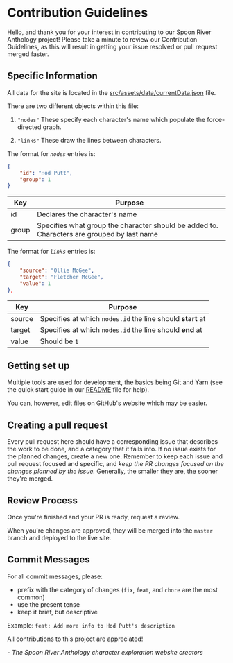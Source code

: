 # Contribution Guidelines
Hello, and thank you for your interest in contributing to our Spoon River Anthology project! Please take a minute to review our Contribution Guidelines, as this will result in getting your issue resolved or pull request merged faster.

## Specific Information
All data for the site is located in the [src/assets/data/currentData.json](src/assets/data/currentData.json) file.

There are two different objects within this file:
1. `"nodes"`
	These specify each character's name which populate the force-directed graph.

2. `"links"`
	These draw the lines between characters.

The format for *`nodes`* entries is:

```json
{
	"id": "Hod Putt",
	"group": 1
}
```

|Key|Purpose|
|---|---|
|id|Declares the character's name|
|group|Specifies what group the character should be added to. Characters are grouped by last name|



The format for *`links`* entries is:

```json
{
	"source": "Ollie McGee",
	"target": "Fletcher McGee",
	"value": 1
},
```

|Key|Purpose|
|---|---|
|source|Specifies at which `nodes.id` the line should **start** at|
|target|Specifies at which `nodes.id` the line should **end** at|
|value|Should be `1`|

## Getting set up
Multiple tools are used for development, the basics being Git and Yarn (see the quick start guide in our [README](README.md) file for help).

You can, however, edit files on GitHub's website which may be easier.

## Creating a pull request
Every pull request here should have a corresponding issue that describes the work to be done, and a category that it falls into. If no issue exists for the planned changes, create a new one. Remember to keep each issue and pull request focused and specific, and _keep the PR changes focused on the changes planned by the issue._ Generally, the smaller they are, the sooner they're merged.

## Review Process
Once you're finished and your PR is ready, request a review.

When you're changes are approved, they will be merged into the `master` branch and deployed to the live site.

## Commit Messages
For all commit messages, please:

- prefix with the category of changes (`fix`, `feat`, and `chore` are the most common)
- use the present tense
- keep it brief, but descriptive

Example: `feat: Add more info to Hod Putt's description`

All contributions to this project are appreciated!

\- *The Spoon River Anthology character exploration website creators*